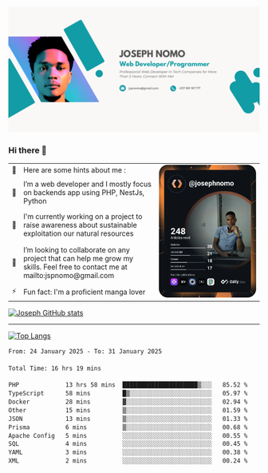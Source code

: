 ![Banner of my profile!](/Joseph_NOMO_NEW.png "Banner")

### Hi there 👋

<!--- | --  | 👋  | Here are some hints about me :                                                                                                 | <td rowspan=6><img src="/devcard.svg" width="400" alt="Joseph NOMO's Dev Card"/></td> |
| --- | --- | ------------------------------------------------------------------------------------------------------------------------------ | ------------------------------------------------------------------------------------- |
| --  | 🔭  | I’m a web developer and I mostly focus on backends app using PHP, NestJs, Python                                               |
| --  | 🦁  | I'm currently working on a project to raise awareness about sustainable exploitation our natural resources                     |
| --  | 👯  | I’m looking to collaborate on any project that can help me grow my skills. Feel free to contact me at mailto:jspnomo@gmail.com |
| --  | ⚡  | Fun fact: I'm a proficient manga lover                                                                                         |
--->

<table>
    <tr>
        <td width="1%">👋</td>
        <td width="55%">Here are some hints about me :</td>
        <td rowspan=6 width="44%"><img src="/devcard.svg" width="400" alt="Joseph NOMO's Dev Card"/></td>
    </tr>
    <tr>
        <td>🔭</td>
        <td>I’m a web developer and I mostly focus on backends app using PHP, NestJs, Python</td>
    </tr>
    <tr>
        <td>🦁</td>
        <td>I'm currently working on a project to raise awareness about sustainable exploitation our natural resources</td>
    </tr>
    <tr>
        <td>👯</td>
        <td>I’m looking to collaborate on any project that can help me grow my skills. Feel free to contact me at mailto:jspnomo@gmail.com</td>
    </tr>
    <tr>
        <td>⚡</td>
        <td>Fun fact: I'm a proficient manga lover</td>
    </tr>

</table>

[![Joseph GitHub stats](https://github-readme-stats-seven-sigma-53.vercel.app/api?username=Jspascal)](https://github.com/Jspascal/github-readme-stats)

---

[![Top Langs](https://github-readme-stats-seven-sigma-53.vercel.app/api/top-langs/?username=Jspascal&layout=compact)](https://github.com/Jspascal/github-readme-stats)

<!--START_SECTION:waka-->

```txt
From: 24 January 2025 - To: 31 January 2025

Total Time: 16 hrs 19 mins

PHP             13 hrs 58 mins  █████████████████████▒░░░   85.52 %
TypeScript      58 mins         █▒░░░░░░░░░░░░░░░░░░░░░░░   05.97 %
Docker          28 mins         ▓░░░░░░░░░░░░░░░░░░░░░░░░   02.94 %
Other           15 mins         ▒░░░░░░░░░░░░░░░░░░░░░░░░   01.59 %
JSON            13 mins         ▒░░░░░░░░░░░░░░░░░░░░░░░░   01.33 %
Prisma          6 mins          ▒░░░░░░░░░░░░░░░░░░░░░░░░   00.68 %
Apache Config   5 mins          ░░░░░░░░░░░░░░░░░░░░░░░░░   00.55 %
SQL             4 mins          ░░░░░░░░░░░░░░░░░░░░░░░░░   00.45 %
YAML            3 mins          ░░░░░░░░░░░░░░░░░░░░░░░░░   00.38 %
XML             2 mins          ░░░░░░░░░░░░░░░░░░░░░░░░░   00.24 %
```

<!--END_SECTION:waka-->
